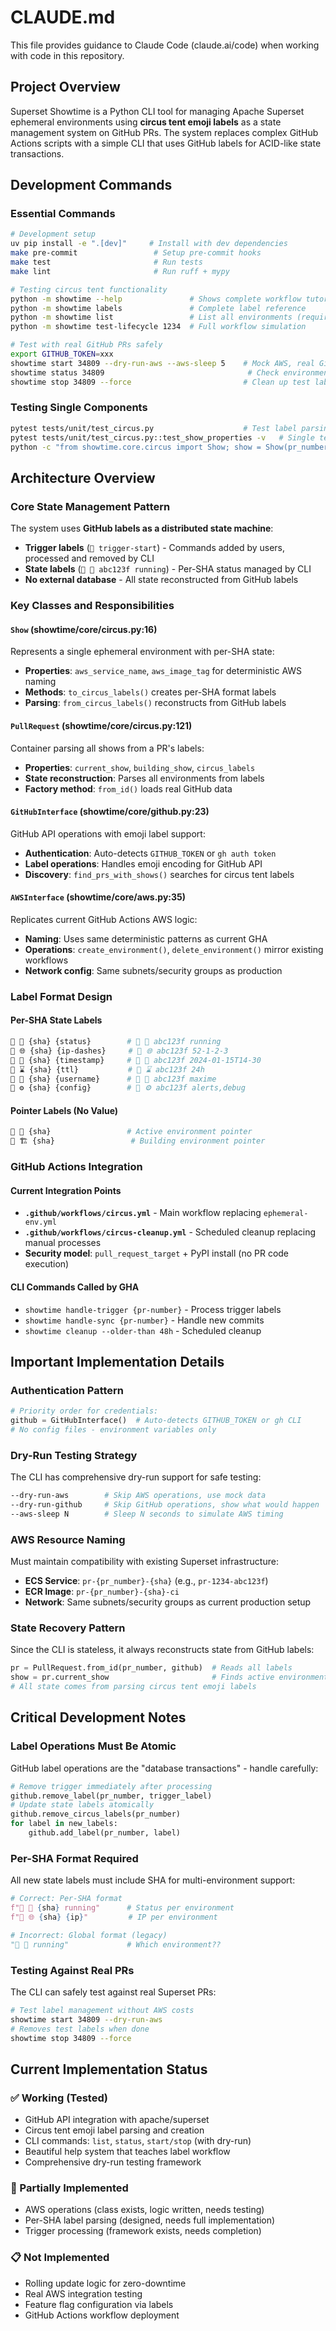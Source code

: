 # CLAUDE.md

This file provides guidance to Claude Code (claude.ai/code) when working with code in this repository.

## Project Overview

Superset Showtime is a Python CLI tool for managing Apache Superset ephemeral environments using **circus tent emoji labels** as a state management system on GitHub PRs. The system replaces complex GitHub Actions scripts with a simple CLI that uses GitHub labels for ACID-like state transactions.

## Development Commands

### Essential Commands
```bash
# Development setup
uv pip install -e ".[dev]"     # Install with dev dependencies
make pre-commit                 # Setup pre-commit hooks
make test                       # Run tests
make lint                       # Run ruff + mypy

# Testing circus tent functionality
python -m showtime --help               # Shows complete workflow tutorial
python -m showtime labels               # Complete label reference
python -m showtime list                 # List all environments (requires GITHUB_TOKEN)
python -m showtime test-lifecycle 1234  # Full workflow simulation

# Test with real GitHub PRs safely
export GITHUB_TOKEN=xxx
showtime start 34809 --dry-run-aws --aws-sleep 5    # Mock AWS, real GitHub labels
showtime status 34809                                # Check environment status
showtime stop 34809 --force                         # Clean up test labels
```

### Testing Single Components
```bash
pytest tests/unit/test_circus.py                    # Test label parsing
pytest tests/unit/test_circus.py::test_show_properties -v   # Single test
python -c "from showtime.core.circus import Show; show = Show(pr_number=1234, sha='abc123f', status='running'); print(show.to_circus_labels())"   # Quick circus label test
```

## Architecture Overview

### Core State Management Pattern
The system uses **GitHub labels as a distributed state machine**:
- **Trigger labels** (`🎪 trigger-start`) - Commands added by users, processed and removed by CLI
- **State labels** (`🎪 🚦 abc123f running`) - Per-SHA status managed by CLI
- **No external database** - All state reconstructed from GitHub labels

### Key Classes and Responsibilities

#### `Show` (showtime/core/circus.py:16)
Represents a single ephemeral environment with per-SHA state:
- **Properties**: `aws_service_name`, `aws_image_tag` for deterministic AWS naming
- **Methods**: `to_circus_labels()` creates per-SHA format labels
- **Parsing**: `from_circus_labels()` reconstructs from GitHub labels

#### `PullRequest` (showtime/core/circus.py:121)
Container parsing all shows from a PR's labels:
- **Properties**: `current_show`, `building_show`, `circus_labels`
- **State reconstruction**: Parses all environments from labels
- **Factory method**: `from_id()` loads real GitHub data

#### `GitHubInterface` (showtime/core/github.py:23)
GitHub API operations with emoji label support:
- **Authentication**: Auto-detects `GITHUB_TOKEN` or `gh auth token`
- **Label operations**: Handles emoji encoding for GitHub API
- **Discovery**: `find_prs_with_shows()` searches for circus tent labels

#### `AWSInterface` (showtime/core/aws.py:35)
Replicates current GitHub Actions AWS logic:
- **Naming**: Uses same deterministic patterns as current GHA
- **Operations**: `create_environment()`, `delete_environment()` mirror existing workflows
- **Network config**: Same subnets/security groups as production

### Label Format Design

#### Per-SHA State Labels
```bash
🎪 🚦 {sha} {status}        # 🎪 🚦 abc123f running
🎪 🌐 {sha} {ip-dashes}     # 🎪 🌐 abc123f 52-1-2-3
🎪 📅 {sha} {timestamp}     # 🎪 📅 abc123f 2024-01-15T14-30
🎪 ⌛ {sha} {ttl}           # 🎪 ⌛ abc123f 24h
🎪 🤡 {sha} {username}      # 🎪 🤡 abc123f maxime
🎪 ⚙️ {sha} {config}        # 🎪 ⚙️ abc123f alerts,debug
```

#### Pointer Labels (No Value)
```bash
🎪 🎯 {sha}                 # Active environment pointer
🎪 🏗️ {sha}                 # Building environment pointer
```

### GitHub Actions Integration

#### Current Integration Points
- **`.github/workflows/circus.yml`** - Main workflow replacing `ephemeral-env.yml`
- **`.github/workflows/circus-cleanup.yml`** - Scheduled cleanup replacing manual processes
- **Security model**: `pull_request_target` + PyPI install (no PR code execution)

#### CLI Commands Called by GHA
- `showtime handle-trigger {pr-number}` - Process trigger labels
- `showtime handle-sync {pr-number}` - Handle new commits
- `showtime cleanup --older-than 48h` - Scheduled cleanup

## Important Implementation Details

### Authentication Pattern
```python
# Priority order for credentials:
github = GitHubInterface()  # Auto-detects GITHUB_TOKEN or gh CLI
# No config files - environment variables only
```

### Dry-Run Testing Strategy
The CLI has comprehensive dry-run support for safe testing:
```bash
--dry-run-aws        # Skip AWS operations, use mock data
--dry-run-github     # Skip GitHub operations, show what would happen
--aws-sleep N        # Sleep N seconds to simulate AWS timing
```

### AWS Resource Naming
Must maintain compatibility with existing Superset infrastructure:
- **ECS Service**: `pr-{pr_number}-{sha}` (e.g., `pr-1234-abc123f`)
- **ECR Image**: `pr-{pr_number}-{sha}-ci`
- **Network**: Same subnets/security groups as current production setup

### State Recovery Pattern
Since the CLI is stateless, it always reconstructs state from GitHub labels:
```python
pr = PullRequest.from_id(pr_number, github)  # Reads all labels
show = pr.current_show                       # Finds active environment
# All state comes from parsing circus tent emoji labels
```

## Critical Development Notes

### Label Operations Must Be Atomic
GitHub label operations are the "database transactions" - handle carefully:
```python
# Remove trigger immediately after processing
github.remove_label(pr_number, trigger_label)
# Update state labels atomically
github.remove_circus_labels(pr_number)
for label in new_labels:
    github.add_label(pr_number, label)
```

### Per-SHA Format Required
All new state labels must include SHA for multi-environment support:
```python
# Correct: Per-SHA format
f"🎪 🚦 {sha} running"      # Status per environment
f"🎪 🌐 {sha} {ip}"         # IP per environment

# Incorrect: Global format (legacy)
"🎪 🚦 running"             # Which environment??
```

### Testing Against Real PRs
The CLI can safely test against real Superset PRs:
```bash
# Test label management without AWS costs
showtime start 34809 --dry-run-aws
# Removes test labels when done
showtime stop 34809 --force
```

## Current Implementation Status

### ✅ Working (Tested)
- GitHub API integration with apache/superset
- Circus tent emoji label parsing and creation
- CLI commands: `list`, `status`, `start/stop` (with dry-run)
- Beautiful help system that teaches label workflow
- Comprehensive dry-run testing framework

### 🚧 Partially Implemented
- AWS operations (class exists, logic written, needs testing)
- Per-SHA label parsing (designed, needs full implementation)
- Trigger processing (framework exists, needs completion)

### 📋 Not Implemented
- Rolling update logic for zero-downtime
- Real AWS integration testing
- Feature flag configuration via labels
- GitHub Actions workflow deployment
